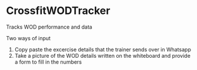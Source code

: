 # CrossfitWODTracker
Tracks WOD performance and data

Two ways of input 

1. Copy paste the excercise details that the trainer sends over in Whatsapp
2. Take a picture of the WOD details written on the whiteboard and provide a form to fill in the numbers
